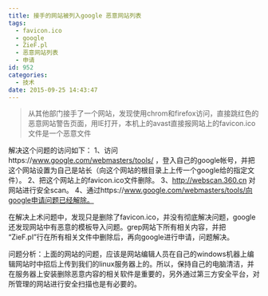 ```yaml
---
title: 接手的网站被列入google 恶意网站列表
tags:
  - favicon.ico
  - google
  - ZieF.pl
  - 恶意网站列表
  - 申请
id: 952
categories:
  - 技术
date: 2015-09-25 14:43:47
---
```


> 从其他部门接手了一个网站，发现使用chrom和firefox访问，直接跳红色的恶意网站警告页面，用IE打开，本机上的avast直接报网站上的favicon.ico文件是一个恶意文件

解决这个问题的访问如下：
1、访问https://www.google.com/webmasters/tools/ ，登入自己的google帐号，并把这个网站设置为自己是站长（向这个网站的根目录上上传一个google给的指定文件）。
2、把这个网站上的favicon.ico文件删除。
3、http://webscan.360.cn 对网站进行安全scan。
4、通过https://www.google.com/webmasters/tools/向google申请问题已经解除。

在解决上术问题中，发现只是删除了favicon.ico，并没有彻底解决问题，google还发现网站中有恶意的模板导入问题。grep网站下所有相关内容，并把 “ZieF.pl”行在所有相关文件中删除后，再向google进行申请，问题解决。

问题分析：上面的网站的问题，应该是网站编辑人员在自己的windows机器上编辑网站时中招后上传到我们的linux服务器上的。所以，保持自己的电脑清洁，并在服务器上安装删除恶意内容的相关软件是重要的，另外通过第三方安全平台，对所管理的网站进行安全扫描也是有必要的。